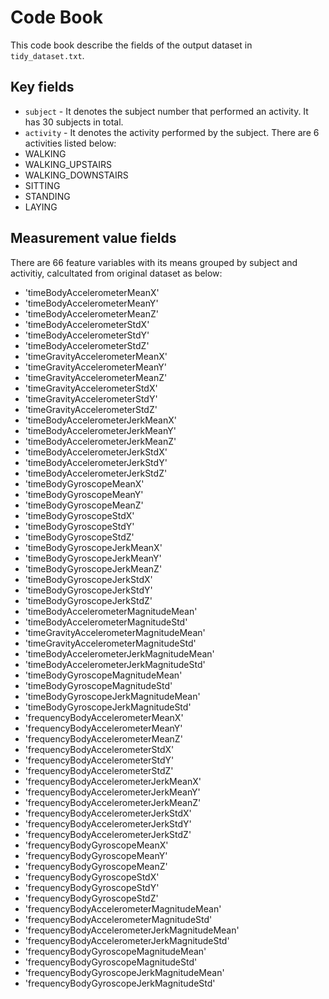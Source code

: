 # Code Book

This code book describe the fields of the output dataset in `tidy_dataset.txt`.

## Key fields

* `subject` - It denotes the subject number that performed an activity. It has 30 subjects in total.
* `activity` - It denotes the activity performed by the subject. There are 6 activities listed below:
* WALKING
* WALKING_UPSTAIRS
* WALKING_DOWNSTAIRS
* SITTING
* STANDING
* LAYING

## Measurement value fields
There are 66 feature variables with its means grouped by subject and activitiy, calcultated from original dataset as below:
* 'timeBodyAccelerometerMeanX'
* 'timeBodyAccelerometerMeanY'
* 'timeBodyAccelerometerMeanZ'
* 'timeBodyAccelerometerStdX'
* 'timeBodyAccelerometerStdY'
* 'timeBodyAccelerometerStdZ'
* 'timeGravityAccelerometerMeanX'
* 'timeGravityAccelerometerMeanY'
* 'timeGravityAccelerometerMeanZ'
* 'timeGravityAccelerometerStdX'
* 'timeGravityAccelerometerStdY'
* 'timeGravityAccelerometerStdZ'
* 'timeBodyAccelerometerJerkMeanX'
* 'timeBodyAccelerometerJerkMeanY'
* 'timeBodyAccelerometerJerkMeanZ'
* 'timeBodyAccelerometerJerkStdX'
* 'timeBodyAccelerometerJerkStdY'
* 'timeBodyAccelerometerJerkStdZ'
* 'timeBodyGyroscopeMeanX'
* 'timeBodyGyroscopeMeanY'
* 'timeBodyGyroscopeMeanZ'
* 'timeBodyGyroscopeStdX'
* 'timeBodyGyroscopeStdY'
* 'timeBodyGyroscopeStdZ'
* 'timeBodyGyroscopeJerkMeanX'
* 'timeBodyGyroscopeJerkMeanY'
* 'timeBodyGyroscopeJerkMeanZ'
* 'timeBodyGyroscopeJerkStdX'
* 'timeBodyGyroscopeJerkStdY'
* 'timeBodyGyroscopeJerkStdZ'
* 'timeBodyAccelerometerMagnitudeMean'
* 'timeBodyAccelerometerMagnitudeStd'
* 'timeGravityAccelerometerMagnitudeMean'
* 'timeGravityAccelerometerMagnitudeStd'
* 'timeBodyAccelerometerJerkMagnitudeMean'
* 'timeBodyAccelerometerJerkMagnitudeStd'
* 'timeBodyGyroscopeMagnitudeMean'
* 'timeBodyGyroscopeMagnitudeStd'
* 'timeBodyGyroscopeJerkMagnitudeMean'
* 'timeBodyGyroscopeJerkMagnitudeStd'
* 'frequencyBodyAccelerometerMeanX'
* 'frequencyBodyAccelerometerMeanY'
* 'frequencyBodyAccelerometerMeanZ'
* 'frequencyBodyAccelerometerStdX'
* 'frequencyBodyAccelerometerStdY'
* 'frequencyBodyAccelerometerStdZ'
* 'frequencyBodyAccelerometerJerkMeanX'
* 'frequencyBodyAccelerometerJerkMeanY'
* 'frequencyBodyAccelerometerJerkMeanZ'
* 'frequencyBodyAccelerometerJerkStdX'
* 'frequencyBodyAccelerometerJerkStdY'
* 'frequencyBodyAccelerometerJerkStdZ'
* 'frequencyBodyGyroscopeMeanX'
* 'frequencyBodyGyroscopeMeanY'
* 'frequencyBodyGyroscopeMeanZ'
* 'frequencyBodyGyroscopeStdX'
* 'frequencyBodyGyroscopeStdY'
* 'frequencyBodyGyroscopeStdZ'
* 'frequencyBodyAccelerometerMagnitudeMean'
* 'frequencyBodyAccelerometerMagnitudeStd'
* 'frequencyBodyAccelerometerJerkMagnitudeMean'
* 'frequencyBodyAccelerometerJerkMagnitudeStd'
* 'frequencyBodyGyroscopeMagnitudeMean'
* 'frequencyBodyGyroscopeMagnitudeStd'
* 'frequencyBodyGyroscopeJerkMagnitudeMean'
* 'frequencyBodyGyroscopeJerkMagnitudeStd'

